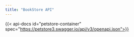 ```yaml
---
title: "BookStore API"
---
```


{{< api-docs id="petstore-container" spec="https://petstore3.swagger.io/api/v3/openapi.json">}}
